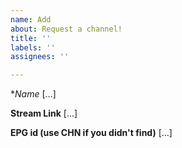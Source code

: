 ```yaml
---
name: Add
about: Request a channel!
title: ''
labels: ''
assignees: ''

---
```


**Name*
[...]

**Stream Link**
[...]

**EPG id (use CHN if you didn't find)**
[...]
